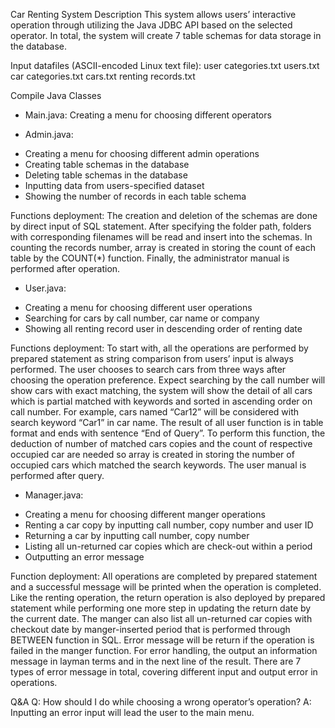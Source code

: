 Car Renting System 
Description
This system allows users’ interactive operation through utilizing the Java JDBC API based on the selected operator. In total, the system will create 7 table schemas for data storage in the database.

Input datafiles (ASCII-encoded Linux text file):
user categories.txt
users.txt
car categories.txt
cars.txt
renting records.txt

Compile Java Classes
- Main.java: Creating a menu for choosing different operators 

- Admin.java: 
* Creating a menu for choosing different admin operations
* Creating table schemas in the database
* Deleting table schemas in the database
* Inputting data from users-specified dataset
* Showing the number of records in each table schema

Functions deployment:
The creation and deletion of the schemas are done by direct input of SQL statement. After specifying the folder path, folders with corresponding filenames will be read and insert into the schemas. In counting the records number, array is created in storing the count of each table by the COUNT(*) function. Finally, the administrator manual is performed after operation.

- User.java:
* Creating a menu for choosing different user operations
* Searching for cars by call number, car name or company
* Showing all renting record user in descending order of renting date

Functions deployment:
To start with, all the operations are performed by prepared statement as string comparison from users’ input is always performed. The user chooses to search cars from three ways after choosing the operation preference. Expect searching by the call number will show cars with exact matching, the system will show the detail of all cars which is partial matched with keywords and sorted in ascending order on call number. For example, cars named “Car12” will be considered with search keyword “Car1” in car name. The result of all user function is in table format and ends with sentence “End of Query”. To perform this function, the deduction of number of matched cars copies and the count of respective occupied car are needed so array is created in storing the number of occupied cars which matched the search keywords. The user manual is performed after query.

- Manager.java:
* Creating a menu for choosing different manger operations
* Renting a car copy by inputting call number, copy number and user ID
* Returning a car by inputting call number, copy number 
* Listing all un-returned car copies which are check-out within a period
* Outputting an error message 

Function deployment:
All operations are completed by prepared statement and a successful message will be printed when the operation is completed. Like the renting operation, the return operation is also deployed by prepared statement while performing one more step in updating the return date by the current date. The manger can also list all un-returned car copies with checkout date by manger-inserted period that is performed through BETWEEN function in SQL. Error message will be return if the operation is failed in the manger function. For error handling, the output an information message in layman terms and in the next line of the result. There are 7 types of error message in total, covering different input and output error in operations.

Q&A
Q: How should I do while choosing a wrong operator’s operation?
A: Inputting an error input will lead the user to the main menu.


